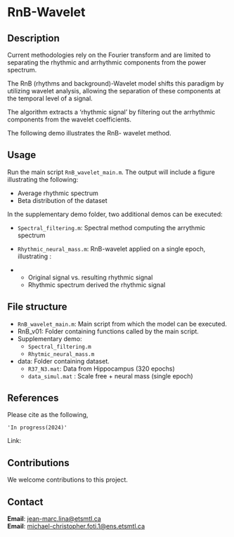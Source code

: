 # RnB-Wavelet

## Description

Current methodologies rely on the Fourier transform and are limited to separating the rhythmic and arrhythmic components from the power spectrum.

The RnB (rhythms and background)-Wavelet model shifts this paradigm by utilizing wavelet analysis, allowing the separation of these components at the temporal level of a signal. 

The algorithm extracts a ‘rhythmic signal’ by filtering out the arrhythmic components from the wavelet coefficients.

The following demo illustrates the RnB- wavelet method.

## Usage

Run the main script ` RnB_wavelet_main.m `. The output will include a figure illustrating the following:

- Average rhythmic spectrum
- Beta distribution of the dataset

In the supplementary demo folder, two additional demos can be executed:

- `Spectral_filtering.m`: Spectral method computing the arrythmic spectrum
 
- `Rhythmic_neural_mass.m`:  RnB-wavelet applied on a single epoch, illustrating :
- 
    - Original signal vs. resulting rhythmic signal 
    - Rhythmic spectrum derived  the rhythmic signal

## File structure

- `RnB_wavelet_main.m`: Main script from which the model can be executed.
- RnB_v01: Folder containing functions called by the main script.
- Supplementary demo: 
   - `Spectral_filtering.m`
   - `Rhytmic_neural_mass.m` 
- data: Folder containing dataset.
   - `R37_N3.mat`: Data from Hippocampus (320 epochs)
   - `data_simul.mat` : Scale free + neural mass (single epoch)

## References

Please cite as the following,

    'In progress(2024)'
    
Link:

## Contributions

We welcome contributions to this project.

## Contact

**Email**: jean-marc.lina@etsmtl.ca\
**Email**: michael-christopher.foti.1@ens.etsmtl.ca
